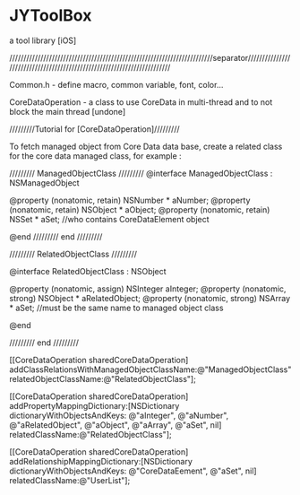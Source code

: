 JYToolBox
=========

a tool library [iOS]

////////////////////////////////////////////////////////////////////////separator////////////////////////////////////////////////////////////////////////

Common.h  - define macro, common variable, font, color...

CoreDataOperation - a class to use CoreData in multi-thread and to not block the main thread      [undone]

/////////Tutorial for [CoreDataOperation]/////////

To fetch managed object from Core Data data base, create a related class for the core data managed class, for example :

///////// ManagedObjectClass /////////
@interface ManagedObjectClass : NSManagedObject

@property (nonatomic, retain) NSNumber * aNumber;
@property (nonatomic, retain) NSObject * aObject;
@property (nonatomic, retain) NSSet *    aSet;     //who contains CoreDataElement object

@end
///////// end /////////

///////// RelatedObjectClass /////////

@interface RelatedObjectClass : NSObject

@property (nonatomic, assign) NSInteger   aInteger;
@property (nonatomic, strong) NSObject *  aRelatedObject;
@property (nonatomic, strong) NSArray *   aSet;    //must be the same name to managed object class

@end

///////// end /////////

[[CoreDataOperation sharedCoreDataOperation] addClassRelationsWithManagedObjectClassName:@"ManagedObjectClass"
                                                                 relatedObjectClassName:@"RelatedObjectClass"];
                                                                 
[[CoreDataOperation sharedCoreDataOperation] addPropertyMappingDictionary:[NSDictionary dictionaryWithObjectsAndKeys:
                                                                           @"aInteger", @"aNumber",
                                                                           @"aRelatedObject", @"aObject",
                                                                           @"aArray", @"aSet", nil]
                                                         relatedClassName:@"RelatedObjectClass"];
                                                         
[[CoreDataOperation sharedCoreDataOperation] addRelationshipMappingDictionary:[NSDictionary dictionaryWithObjectsAndKeys:
                                                                               @"CoreDataEement", @"aSet", nil]
                                                            relatedClassName:@"UserList"];
